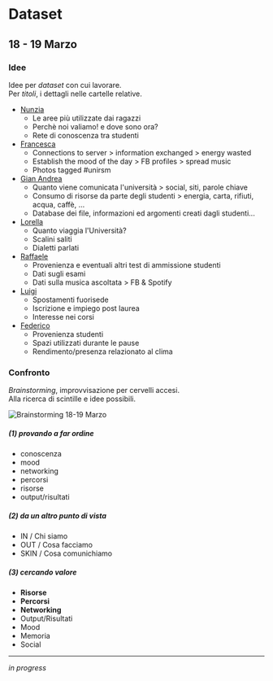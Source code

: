 # Dataset

## 18 - 19 Marzo

### Idee

Idee per _dataset_ con cui lavorare.   
Per _titoli_, i dettagli nelle cartelle relative.

- [Nunzia](./Nunzia)
  - Le aree più utilizzate dai ragazzi
  - Perchè noi valiamo! e dove sono ora?
  - Rete di conoscenza tra studenti
- [Francesca](./Francesca)
  - Connections to server > information exchanged > energy wasted
  - Establish the mood of the day > FB profiles > spread music
  - Photos tagged #unirsm
- [Gian Andrea](./GianAndrea)
  - Quanto viene comunicata l'università > social, siti, parole chiave
  - Consumo di risorse da parte degli studenti > energia, carta, rifiuti, acqua, caffè, ...
  - Database dei file, informazioni ed argomenti creati dagli studenti...
- [Lorella](./LorellaCamellina)
  - Quanto viaggia l'Università?
  - Scalini saliti
  - Dialetti parlati
- [Raffaele](./Raffaele)
  - Provenienza e eventuali altri test di ammissione studenti
  - Dati sugli esami
  - Dati sulla musica ascoltata > FB & Spotify
- [Luigi](./luigi)
  - Spostamenti fuorisede
  - Iscrizione e impiego post laurea
  - Interesse nei corsi
- [Federico](./Federico_Lo_Porto)
  - Provenienza studenti
  - Spazi utilizzati durante le pause
  - Rendimento/presenza relazionato al clima
 
### Confronto

_Brainstorming_, improvvisazione per cervelli accesi.  
Alla ricerca di scintille e idee possibili.

![Brainstorming 18-19 Marzo](http://i.imgur.com/AiY7LKH.jpg)

##### (1) __provando a far ordine__
- conoscenza
- mood
- networking
- percorsi
- risorse
- output/risultati

##### (2) __da un altro punto di vista__
- IN / Chi siamo
- OUT / Cosa facciamo
- SKIN / Cosa comunichiamo

##### (3) __cercando valore__
- **Risorse**
- **Percorsi**
- **Networking**
- Output/Risultati
- Mood
- Memoria
- Social


-----

_in progress_
